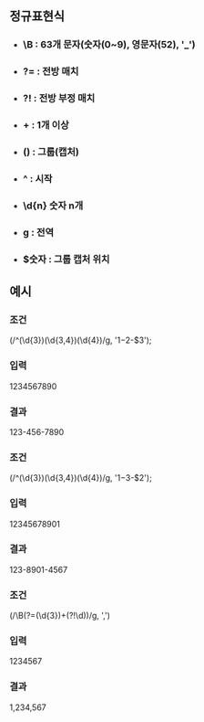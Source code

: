## 정규표현식
- ### \B : 63개 문자(숫자(0~9), 영문자(52), '_')
- ### ?= : 전방 매치
- ### ?! : 전방 부정 매치
- ### + : 1개 이상
- ### () : 그룹(캡처)
- ### ^ : 시작
- ### \d{n} 숫자 n개
- ### g : 전역
- ### $숫자 : 그룹 캡처 위치

## 예시
### 조건
(/^(\d{3})(\d{3,4})(\d{4})/g, '$1-$2-$3');  
### 입력
1234567890
### 결과
123-456-7890

### 조건
(/^(\d{3})(\d{3,4})(\d{4})/g, '$1-$3-$2');  
### 입력
12345678901
### 결과
123-8901-4567  
  
### 조건
(/\B(?=(\d{3})+(?!\d))/g, ',')
### 입력
1234567

### 결과
1,234,567
